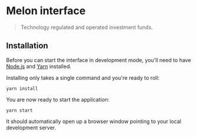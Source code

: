 # Melon interface

> Technology regulated and operated investment funds.

## Installation

Before you can start the interface in development mode, you'll need to have [Node.js][node] and [Yarn][yarn] installed.

Installing only takes a single command and you're ready to roll:

```
yarn install
```

You are now ready to start the application:

```
yarn start
```

It should automatically open up a browser window pointing to your local development server.

[yarn]: https://yarnpkg.com
[node]: https://nodejs.org
